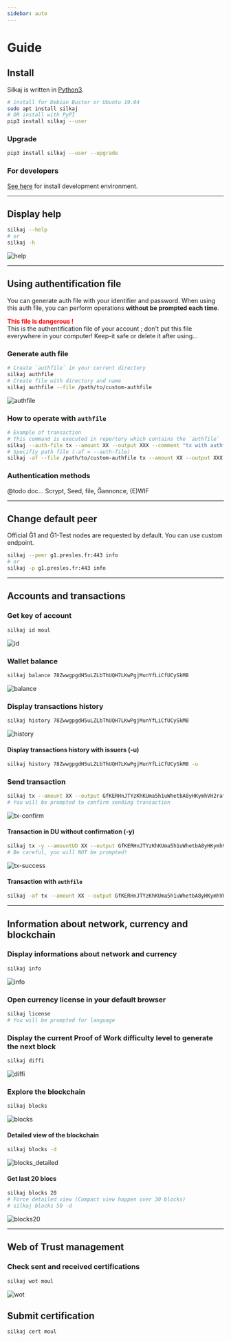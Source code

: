 ```yaml
---
sidebar: auto
---
```


# Guide
<toggle-image />

## Install

Silkaj is written in [Python3](https://www.python.org/).
```bash
# install for Debian Buster or Ubuntu 19.04
sudo apt install silkaj
# OR install with PyPI
pip3 install silkaj --user
```

### Upgrade
```bash
pip3 install silkaj --user --upgrade
```

### For developers
[See here](https://git.duniter.org/clients/python/silkaj/blob/dev/doc/install_poetry.md) for install development environment.

---

## Display help
```bash
silkaj --help
# or
silkaj -h
```
![help](./images/help.png#result)

---

## Using authentification file
You can generate auth file with your identifier and password.
When using this auth file, you can perform operations **without be prompted each time**.

<span style="color: red;">**This file is dangerous !**</span><br>
This is the authentification file of your account ; don't put this file everywhere in your computer! Keep-it safe or delete it after using...

### Generate auth file
```bash
# Create `authfile` in your current directory
silkaj authfile
# Create file with directory and name
silkaj authfile --file /path/to/custom-authfile
```
![authfile](./images/authfile.png#result)
### How to operate with `authfile`
```bash
# Example of transaction
# This command is executed in repertory which contains the `authfile`
silkaj --auth-file tx --amount XX --output XXX --comment "tx with authfile"
# Specifiy path file (-af = --auth-file)
silkaj -af --file /path/to/custom-authfile tx --amount XX --output XXX --comment "tx with authfile"
```

### Authentication methods
@todo doc...
Scrypt, Seed, file, Ğannonce, (E)WIF

---

## Change default peer
Official Ğ1 and Ğ1-Test nodes are requested by default. You can use custom endpoint.
```bash
silkaj --peer g1.presles.fr:443 info
# or
silkaj -p g1.presles.fr:443 info
```
---

## Accounts and transactions

### Get key of account
```bash
silkaj id moul
```
![id](./images/id.png#result)

### Wallet balance
```bash
silkaj balance 78ZwwgpgdH5uLZLbThUQH7LKwPgjMunYfLiCfUCySkM8
```
![balance](./images/balance.png#result)

### Display transactions history
```bash
silkaj history 78ZwwgpgdH5uLZLbThUQH7LKwPgjMunYfLiCfUCySkM8
```
![history](./images/history.png#result)

#### Display transactions history with issuers (-u)
```bash
silkaj history 78ZwwgpgdH5uLZLbThUQH7LKwPgjMunYfLiCfUCySkM8 -u
```

### Send transaction
```bash
silkaj tx --amount XX --output GfKERHnJTYzKhKUma5h1uWhetbA8yHKymhVH2raf2aCP --comment "Thanks for Silkaj"
# You will be prompted to confirm sending transaction
```
![tx-confirm](./images/tx-confirm.png#result)

#### Transaction in DU without confirmation (-y)
```bash
silkaj tx -y --amountUD XX --output GfKERHnJTYzKhKUma5h1uWhetbA8yHKymhVH2raf2aCP --comment "Thanks for Silkaj"
# Be careful, you will NOT be prompted!
```
![tx-success](./images/tx-success.png#result)

#### Transaction with `authfile`
```bash
silkaj -af tx --amount XX --output GfKERHnJTYzKhKUma5h1uWhetbA8yHKymhVH2raf2aCP --comment "Thanks for Silkaj"
```

---

## Information about network, currency and blockchain

### Display informations about network and currency
```bash
silkaj info
```
![info](./images/info.png#result)

### Open currency license in your default browser
```bash
silkaj license
# You will be prompted for language
```

### Display the current Proof of Work difficulty level to generate the next block
```bash
silkaj diffi
```
![diffi](./images/diffi.png#result)

### Explore the blockchain
```bash
silkaj blocks
```
![blocks](./images/blocks.png#result)

#### Detailed view of the blockchain
```bash
silkaj blocks -d
```
![blocks_detailed](./images/blocks_detailed.png#result)

#### Get last 20 blocs
```bash
silkaj blocks 20
# Force detailed view (Compact view happen over 30 blocks)
# silkaj blocks 50 -d
```
![blocks20](./images/blocks20.png#result)

---

## Web of Trust management

### Check sent and received certifications
```bash
silkaj wot moul
```
![wot](./images/wot.png#result)

## Submit certification
```bash
silkaj cert moul
```
